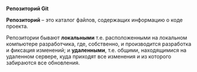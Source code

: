 **Репозиторий Git**

__Репозиторий__ – это каталог файлов, содержащих информацию о коде проекта. 

Репозитории бывают __локальными__ т.е. расположенными на локальном компьютере разработчика, где, собственно, и производится разработка и фиксация изменений; и **удаленными**, т.е. общими, находящимися на удаленном сервере, куда приходят все изменения и из которого забираются все обновления. 